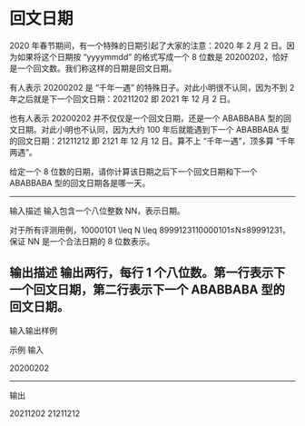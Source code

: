 # 回文日期

2020 年春节期间，有一个特殊的日期引起了大家的注意：2020 年 2 月 2 日。因为如果将这个日期按 “yyyymmdd” 的格式写成一个 8 位数是 20200202，恰好是一个回文数。我们称这样的日期是回文日期。

有人表示 20200202 是 “千年一遇” 的特殊日子。对此小明很不认同，因为不到 2 年之后就是下一个回文日期：20211202 即 2021 年 12 月 2 日。

也有人表示 20200202 并不仅仅是一个回文日期，还是一个 ABABBABA 型的回文日期。对此小明也不认同，因为大约 100 年后就能遇到下一个 ABABBABA 型的回文日期：21211212 即 2121 年 12 月 12 日。算不上 “千年一遇”，顶多算 “千年两遇”。

给定一个 8 位数的日期，请你计算该日期之后下一个回文日期和下一个 ABABBABA 型的回文日期各是哪一天。

----
输入描述
输入包含一个八位整数 NN，表示日期。

对于所有评测用例，10000101 \leq N \leq 8999123110000101≤N≤89991231，保证 NN 是一个合法日期的 8 位数表示。

输出描述
输出两行，每行 1 个八位数。第一行表示下一个回文日期，第二行表示下一个 ABABBABA 型的回文日期。
---
输入输出样例

示例
输入

20200202

---
输出

20211202
21211212


```aidl

```
